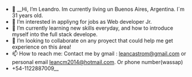 - 👋 __Hi, I’m Leandro. Im currently living un Buenos Aires, Argentina. I´m 31 years old.
- 👀 I’m interested in appliyng for jobs as Web developer Jr.
- 🌱 I’m currently learning new skills everyday, and how to introduce myself into the full stack develope.
- 💞️ I’m looking to collaborate on any proyect that could help me get experience on this área!
- 📫 How to reach me: Contact me by gmail : leancastrom@gmail.com or personal email leancm2014@hotmail.com. Or phone number(wassap)
- +54-1122887009__


